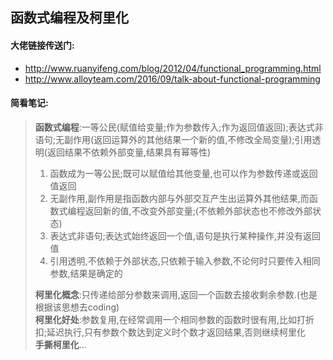 ## 函数式编程及柯里化
#### 大佬链接传送门:
- http://www.ruanyifeng.com/blog/2012/04/functional_programming.html 
- http://www.alloyteam.com/2016/09/talk-about-functional-programming
#### 简看笔记:
> **函数式编程**:一等公民(赋值给变量;作为参数传入;作为返回值返回);表达式非语句;无副作用(返回运算外的其他结果一个新的值,不修改全局变量);引用透明(返回结果不依赖外部变量,结果具有幂等性)  
  >1. 函数成为一等公民;既可以赋值给其他变量,也可以作为参数传递或返回值返回
  >2. 无副作用,副作用是指函数内部与外部交互产生出运算外其他结果,而函数式编程返回新的值,不改变外部变量;(不依赖外部状态也不修改外部状态)
  >3. 表达式非语句;表达式始终返回一个值,语句是执行某种操作,并没有返回值
  >4. 引用透明,不依赖于外部状态,只依赖于输入参数,不论何时只要传入相同参数,结果是确定的
>
>**柯里化概念**:只传递给部分参数来调用,返回一个函数去接收剩余参数.(也是根据该思想去coding)  
>**柯里化好处**:参数复用,在经常调用一个相同参数的函数时很有用,比如打折扣;延迟执行,只有参数个数达到定义时个数才返回结果,否则继续柯里化  
>**手撕柯里化**...
